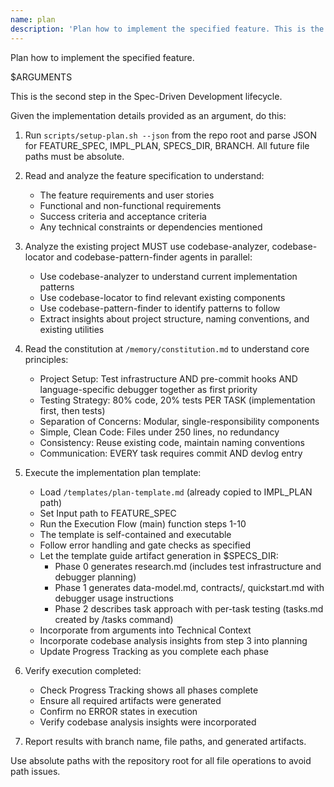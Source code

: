 ```yaml
---
name: plan
description: 'Plan how to implement the specified feature. This is the second step in the Spec-Driven Development lifecycle.'
---
```


Plan how to implement the specified feature.

<user-provided-details>
    $ARGUMENTS
</user-provided-details>

This is the second step in the Spec-Driven Development lifecycle.

Given the implementation details provided as an argument, do this:

1. Run `scripts/setup-plan.sh --json` from the repo root and parse JSON for FEATURE_SPEC, IMPL_PLAN, SPECS_DIR, BRANCH. All future file paths must be absolute.
2. Read and analyze the feature specification to understand:
   - The feature requirements and user stories
   - Functional and non-functional requirements
   - Success criteria and acceptance criteria
   - Any technical constraints or dependencies mentioned

3. Analyze the existing project MUST use codebase-analyzer, codebase-locator and codebase-pattern-finder agents in parallel:
   - Use codebase-analyzer to understand current implementation patterns
   - Use codebase-locator to find relevant existing components
   - Use codebase-pattern-finder to identify patterns to follow
   - Extract insights about project structure, naming conventions, and existing utilities

4. Read the constitution at `/memory/constitution.md` to understand core principles:
   - Project Setup: Test infrastructure AND pre-commit hooks AND language-specific debugger together as first priority
   - Testing Strategy: 80% code, 20% tests PER TASK (implementation first, then tests)
   - Separation of Concerns: Modular, single-responsibility components
   - Simple, Clean Code: Files under 250 lines, no redundancy
   - Consistency: Reuse existing code, maintain naming conventions
   - Communication: EVERY task requires commit AND devlog entry

5. Execute the implementation plan template:
   - Load `/templates/plan-template.md` (already copied to IMPL_PLAN path)
   - Set Input path to FEATURE_SPEC
   - Run the Execution Flow (main) function steps 1-10
   - The template is self-contained and executable
   - Follow error handling and gate checks as specified
   - Let the template guide artifact generation in $SPECS_DIR:
     * Phase 0 generates research.md (includes test infrastructure and debugger planning)
     * Phase 1 generates data-model.md, contracts/, quickstart.md with debugger usage instructions
     * Phase 2 describes task approach with per-task testing (tasks.md created by /tasks command)
   - Incorporate <user-provided-details> from arguments into Technical Context
   - Incorporate codebase analysis insights from step 3 into planning
   - Update Progress Tracking as you complete each phase

6. Verify execution completed:
   - Check Progress Tracking shows all phases complete
   - Ensure all required artifacts were generated
   - Confirm no ERROR states in execution
   - Verify codebase analysis insights were incorporated

7. Report results with branch name, file paths, and generated artifacts.

Use absolute paths with the repository root for all file operations to avoid path issues.
